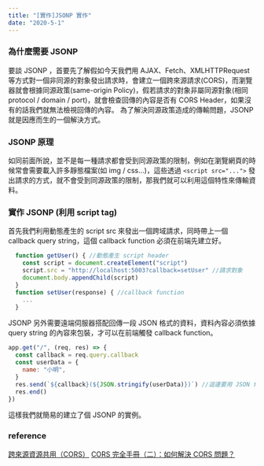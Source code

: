 ```yaml
---
title: "[實作]JSONP 實作"
date: "2020-5-1"
---
```


### 為什麼需要 JSONP

要談 JSONP ，首要先了解假如今天我們用 AJAX、Fetch、XMLHTTPRequest 等方式對一個非同源的對象發出請求時，會建立一個跨來源請求(CORS)，而瀏覽器就會根據同源政策(same-origin Policy)，假若請求的對象非屬同源對象(相同 protocol / domain / port)，就會檢查回傳的內容是否有 CORS Header，如果沒有的話我們就無法檢視回傳的內容。
為了解決同源政策造成的傳輸問題，JSONP 就是因應而生的一個解決方式。

### JSONP 原理

如同前面所說，並不是每一種請求都會受到同源政策的限制，例如在瀏覽網頁的時候常會需要載入許多靜態檔案(如 img / css...)，這些透過 `<script src="...">` 發出請求的方式，就不會受到同源政策的限制，那我們就可以利用這個特性來傳輸資料。

### 實作 JSONP (利用 script tag)

首先我們利用動態產生的 script src 來發出一個跨域請求，同時帶上一個 callback query string，這個 callback function 必須在前端先建立好。

```js
  function getUser() { //動態產生 script header
    const script = document.createElement("script")
    script.src = "http://localhost:5003?callback=setUser" //請求對象
    document.body.appendChild(script)
  }
  function setUser(response) { //callback function
    ...
  }
```

JSONP 另外需要遠端伺服器搭配回傳一段 JSON 格式的資料，資料內容必須依據 query string 的內容來包裝，才可以在前端觸發 callback function。

```js
app.get("/", (req, res) => {
  const callback = req.query.callback
  const userData = {
    name: "小明",
  }
  res.send(`${callback}(${JSON.stringify(userData)})`) //這邊要用 JSON 傳送
  res.end()
})
```

這樣我們就簡易的建立了個 JSONP 的實例。

### reference

[跨來源資源共用（CORS）](https://developer.mozilla.org/zh-TW/docs/Web/HTTP/CORS)
[CORS 完全手冊（二）：如何解決 CORS 問題？](https://blog.huli.tw/2021/02/19/cors-guide-2/)
